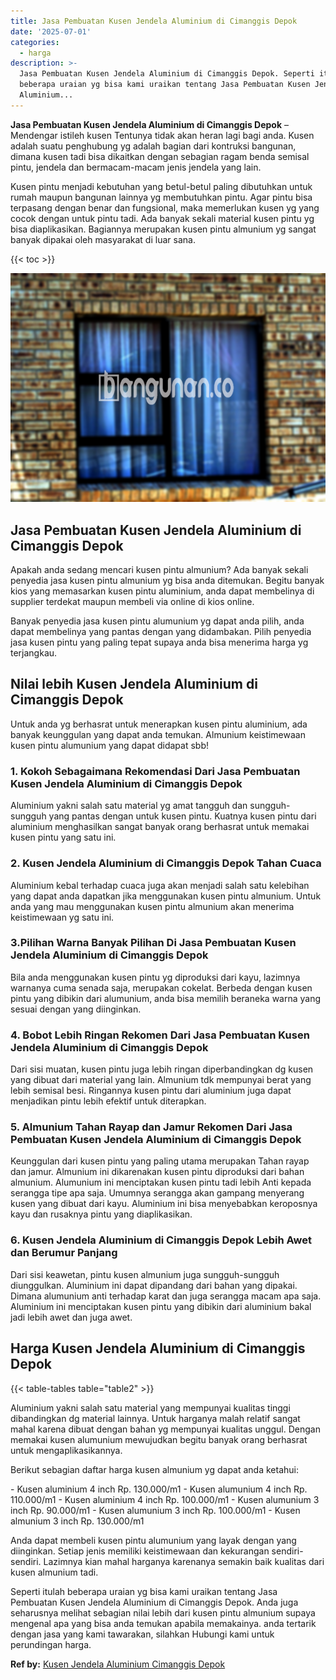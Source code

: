 ```yaml
---
title: Jasa Pembuatan Kusen Jendela Aluminium di Cimanggis Depok
date: '2025-07-01'
categories:
  - harga
description: >-
  Jasa Pembuatan Kusen Jendela Aluminium di Cimanggis Depok. Seperti itulah
  beberapa uraian yg bisa kami uraikan tentang Jasa Pembuatan Kusen Jendela
  Aluminium...
---
```


**Jasa Pembuatan Kusen Jendela Aluminium di Cimanggis Depok** – Mendengar istileh kusen Tentunya tidak akan heran lagi bagi anda. Kusen adalah suatu penghubung yg adalah bagian dari kontruksi bangunan, dimana kusen tadi bisa dikaitkan dengan sebagian ragam benda semisal pintu, jendela dan bermacam-macam jenis jendela yang lain.

Kusen pintu menjadi kebutuhan yang betul-betul paling dibutuhkan untuk rumah maupun bangunan lainnya yg membutuhkan pintu. Agar pintu bisa terpasang dengan benar dan fungsional, maka memerlukan kusen yg yang cocok dengan untuk pintu tadi. Ada banyak sekali material kusen pintu yg bisa diaplikasikan. Bagiannya merupakan kusen pintu almunium yg sangat banyak dipakai oleh masyarakat di luar sana.

{{< toc >}}

![Jasa Pembuatan Kusen Jendela Aluminium di Cimanggis Depok](/images/harga-kusen-jendela-alumunium-10.png)

## Jasa Pembuatan Kusen Jendela Aluminium di Cimanggis Depok

Apakah anda sedang mencari kusen pintu almunium? Ada banyak sekali penyedia jasa kusen pintu almunium yg bisa anda ditemukan. Begitu banyak kios yang memasarkan kusen pintu aluminium, anda dapat membelinya di supplier terdekat maupun membeli via online di kios online.

Banyak penyedia jasa kusen pintu alumunium yg dapat anda pilih, anda dapat membelinya yang pantas dengan yang didambakan. Pilih penyedia jasa kusen pintu yang paling tepat supaya anda bisa menerima harga yg terjangkau.

## Nilai lebih Kusen Jendela Aluminium di Cimanggis Depok

Untuk anda yg berhasrat untuk menerapkan kusen pintu aluminium, ada banyak keunggulan yang dapat anda temukan. Almunium keistimewaan kusen pintu alumunium yang dapat didapat sbb!

### 1\. Kokoh Sebagaimana Rekomendasi Dari Jasa Pembuatan Kusen Jendela Aluminium di Cimanggis Depok

Aluminium yakni salah satu material yg amat tangguh dan sungguh-sungguh yang pantas dengan untuk kusen pintu. Kuatnya kusen pintu dari aluminium menghasilkan sangat banyak orang berhasrat untuk memakai kusen pintu yang satu ini.

### 2\. Kusen Jendela Aluminium di Cimanggis Depok Tahan Cuaca

Aluminium kebal terhadap cuaca juga akan menjadi salah satu kelebihan yang dapat anda dapatkan jika menggunakan kusen pintu almunium. Untuk anda yang mau menggunakan kusen pintu almunium akan menerima keistimewaan yg satu ini.

### 3.Pilihan Warna Banyak Pilihan Di Jasa Pembuatan Kusen Jendela Aluminium di Cimanggis Depok

Bila anda menggunakan kusen pintu yg diproduksi dari kayu, lazimnya warnanya cuma senada saja, merupakan cokelat. Berbeda dengan kusen pintu yang dibikin dari alumunium, anda bisa memilih beraneka warna yang sesuai dengan yang diinginkan.

### 4\. Bobot Lebih Ringan Rekomen Dari Jasa Pembuatan Kusen Jendela Aluminium di Cimanggis Depok

Dari sisi muatan, kusen pintu juga lebih ringan diperbandingkan dg kusen yang dibuat dari material yang lain. Almunium tdk mempunyai berat yang lebih semisal besi. Ringannya kusen pintu dari aluminium juga dapat menjadikan pintu lebih efektif untuk diterapkan.

### 5\. Almunium Tahan Rayap dan Jamur Rekomen Dari Jasa Pembuatan Kusen Jendela Aluminium di Cimanggis Depok

Keunggulan dari kusen pintu yang paling utama merupakan Tahan rayap dan jamur. Almunium ini dikarenakan kusen pintu diproduksi dari bahan almunium. Alumunium ini menciptakan kusen pintu tadi lebih Anti kepada serangga tipe apa saja. Umumnya serangga akan gampang menyerang kusen yang dibuat dari kayu. Aluminium ini bisa menyebabkan keroposnya kayu dan rusaknya pintu yang diaplikasikan.

### 6\. Kusen Jendela Aluminium di Cimanggis Depok Lebih Awet dan Berumur Panjang

Dari sisi keawetan, pintu kusen almunium juga sungguh-sungguh diunggulkan. Aluminium ini dapat dipandang dari bahan yang dipakai. Dimana alumunium anti terhadap karat dan juga serangga macam apa saja. Aluminium ini menciptakan kusen pintu yang dibikin dari aluminium bakal jadi lebih awet dan juga awet.

## Harga Kusen Jendela Aluminium di Cimanggis Depok

{{< table-tables table="table2" >}}

Aluminium yakni salah satu material yang mempunyai kualitas tinggi dibandingkan dg material lainnya. Untuk harganya malah relatif sangat mahal karena dibuat dengan bahan yg mempunyai kualitas unggul. Dengan memakai kusen alumunium mewujudkan begitu banyak orang berhasrat untuk mengaplikasikannya.

Berikut sebagian daftar harga kusen almunium yg dapat anda ketahui:

\- Kusen aluminium 4 inch Rp. 130.000/m1 - Kusen alumunium 4 inch Rp. 110.000/m1 - Kusen aluminium 4 inch Rp. 100.000/m1 - Kusen alumunium 3 inch Rp. 90.000/m1 - Kusen alumunium 3 inch Rp. 100.000/m1 - Kusen almunium 3 inch Rp. 130.000/m1

Anda dapat membeli kusen pintu alumunium yang layak dengan yang diinginkan. Setiap jenis memiliki keistimewaan dan kekurangan sendiri-sendiri. Lazimnya kian mahal harganya karenanya semakin baik kualitas dari kusen almunium tadi.

Seperti itulah beberapa uraian yg bisa kami uraikan tentang Jasa Pembuatan Kusen Jendela Aluminium di Cimanggis Depok. Anda juga seharusnya melihat sebagian nilai lebih dari kusen pintu almunium supaya mengenal apa yang bisa anda temukan apabila memakainya. anda tertarik dengan jasa yang kami tawarakan, silahkan Hubungi kami untuk perundingan harga.

**Ref by:** [Kusen Jendela Aluminium Cimanggis Depok](https://id.wikipedia.org/wiki/Kusen)
